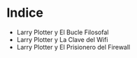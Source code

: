 # Indice

* Larry Plotter y El Bucle Filosofal
* Larry Plotter y La Clave del Wifi
* Larry Plotter y El Prisionero del Firewall
